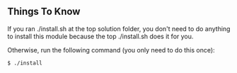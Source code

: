 ## Things To Know
If you ran ./install.sh at the top solution folder, you don't need to do anything to install this module because the
top ./install.sh does it for you.

Otherwise, run the following command (you only need to do this once):

```
$ ./install
```